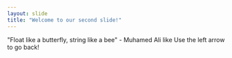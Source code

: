 ```yaml
---
layout: slide
title: "Welcome to our second slide!"
---
```

"Float like a butterfly, string like a bee" - Muhamed Ali like
Use the left arrow to go back!
